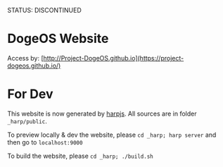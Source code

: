 STATUS: DISCONTINUED

DogeOS Website
========================

Access by: [http://Project-DogeOS.github.io](https://project-dogeos.github.io/)

For Dev
========================

This website is now generated by [harpjs](http://harpjs.com/). All sources are in folder `_harp/public`.

To preview locally & dev the website, please `cd _harp; harp server` and then go to `localhost:9000`

To build the website, please `cd _harp; ./build.sh`
